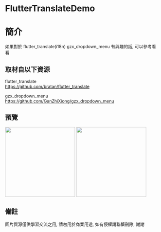 # FlutterTranslateDemo

簡介
==================================
如果對於 flutter_translate(i18n) gzx_dropdown_menu 有興趣的話, 可以參考看看                                 

取材自以下資源
--------
flutter_translate                                                                 
https://github.com/bratan/flutter_translate     

gzx_dropdown_menu                                                                 
https://github.com/GanZhiXiong/gzx_dropdown_menu 
                  
預覽
--------
<p align="left">
  <img src="https://i.imgur.com/gtydlUz.png" width="230"/>
  <img src="https://i.imgur.com/TabgMOz.png" width="230"/>
</p> 

備註
--------
圖片資源僅供學習交流之用, 請勿用於商業用途, 如有侵權請聯繫刪除, 謝謝
